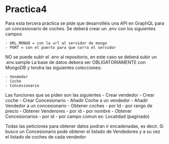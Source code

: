 # Practica4

Para esta tercera práctica se pide que desarrolléis una API en GraphQL para un concesionario de coches. 
Se deberá crear un .env con los siguientes campos

    - URL_MONGO = con la url al servidor de mongo
    - PORT = con el puerto para que corra el servidor

NO se puede subir el .env al repositorio, en este caso se deberá subir un .env.sample
La base de datos debera ser OBLIGATORIAMENTE con MongoDB y tendra las siguientes colecciones:

    - Vendedor
    - Coche
    - Concesionario

Las funciones que se piden son las siguientes
    - Crear vendedor
    - Crear coche
    - Crear Concesionario
    - Añadir Coche a un vendedor
    - Añadir Vendedor a un concesionario
    - Obtener coches
        - por Id
        - por rango de precio
    - Obtener Venderores
        - por id
        - por nombre
    - Obtener Concesionarios 
        - por id
        - por campo comun ex: Localidad (paginado)

Todas las peticiones para obtener datos podran ir encadenadas, es decir.
Si busco un Concesionario pode obtener el listado de Vendedores y a su vez el listado de coches de cada vendedor
